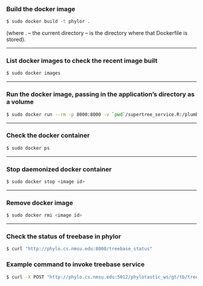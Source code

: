 ### Build the docker image
```bash
$ sudo docker build -t phylor . 
```
(where . – the current directory – is the directory where that Dockerfile is stored).

---

### List docker images to check the recent image built
```bash
$ sudo docker images
```
---

### Run the docker image, passing in the application’s directory as a volume
```bash
$ sudo docker run --rm -p 8000:8000 -v `pwd`/supertree_service.R:/plumber.R -v /var/web_service/treebase/data/output:/data/output phylor:latest /plumber.R
```

---

### Check the docker container
```bash
$ sudo docker ps
```

---

### Stop daemonized docker container
```bash
$ sudo docker stop <image id>
```

---

### Remove docker image
```bash
$ sudo docker rmi <image id>
```
---


### Check the status of treebase in phylor
```bash
$ curl "http://phylo.cs.nmsu.edu:8000/treebase_status"
```

### Example command to invoke treebase service  
```bash
$ curl -X POST "http://phylo.cs.nmsu.edu:5012/phylotastic_ws/gt/tb/tree" -H "content-type:application/json" -d '{"taxa":["Panthera pardus", "Taxidea taxus", "Enhydra lutris", "Lutra lutra", "Canis latrans", "Canis lupus", "Mustela altaica", "Mustela eversmanni", "Martes americana", "Ictonyx striatus", "Canis anthus", "Lycalopex vetulus", "Lycalopex culpaeus", "Puma concolor", "Felis catus","Leopardus jacobita"]}'
```

